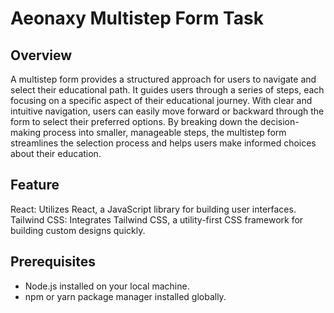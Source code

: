 # Aeonaxy Multistep Form Task


## Overview
A multistep form provides a structured approach for users to navigate and select their educational path. It guides users through a series of steps, each focusing on a specific aspect of their educational journey. With clear and intuitive navigation, users can easily move forward or backward through the form to select their preferred options. By breaking down the decision-making process into smaller, manageable steps, the multistep form streamlines the selection process and helps users make informed choices about their education.


## Feature
React: Utilizes React, a JavaScript library for building user interfaces.
Tailwind CSS: Integrates Tailwind CSS, a utility-first CSS framework for building custom designs quickly.


## Prerequisites
- Node.js installed on your local machine.
- npm or yarn package manager installed globally.
